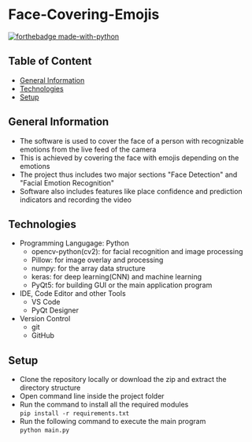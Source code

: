 # Face-Covering-Emojis

[![forthebadge made-with-python](http://ForTheBadge.com/images/badges/made-with-python.svg)](https://www.python.org/)  


## Table of Content

- [General Information](https://github.com/Sanket-Mathur/Face-Covering-Emojis#general-information)
- [Technologies](https://github.com/Sanket-Mathur/Face-Covering-Emojis#technologies)
- [Setup](https://github.com/Sanket-Mathur/Face-Covering-Emojis#setup)

## General Information

- The software is used to cover the face of a person with recognizable emotions from the live feed of the camera
- This is achieved by covering the face with emojis depending on the emotions
- The project thus includes two major sections "Face Detection" and "Facial Emotion Recognition"
- Software also includes features like place confidence and prediction indicators and recording the video

## Technologies

- Programming Langugage: Python
    - opencv-python(cv2): for facial recognition and image processing
    - Pillow: for image overlay and processing
    - numpy: for the array data structure
    - keras: for deep learning(CNN) and machine learning
    - PyQt5: for building GUI or the main application program
- IDE, Code Editor and other Tools
    - VS Code
    - PyQt Designer
- Version Control
    - git
    - GitHub

## Setup

- Clone the repository locally or download the zip and extract the directory structure
- Open command line inside the project folder
- Run the command to install all the required modules  
```pip install -r requirements.txt```
- Run the following command to execute the main program  
```python main.py```

